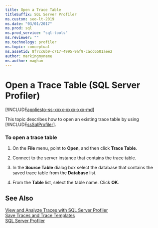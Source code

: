 ```yaml
---
title: Open a Trace Table
titleSuffix: SQL Server Profiler
ms.custom: seo-lt-2019
ms.date: "03/01/2017"
ms.prod: sql
ms.prod_service: "sql-tools"
ms.reviewer: ""
ms.technology: profiler
ms.topic: conceptual
ms.assetid: 8f7cc6b9-c717-4995-9af9-cacc6501aee2
author: markingmyname
ms.author: maghan
---
```


# Open a Trace Table (SQL Server Profiler)

[!INCLUDE[appliesto-ss-xxxx-xxxx-xxx-md](../../includes/appliesto-ss-xxxx-xxxx-xxx-md.md)]

This topic describes how to open an existing trace table by using [!INCLUDE[ssSqlProfiler](../../includes/sssqlprofiler-md.md)].  
  
### To open a trace table  
  
1.  On the **File** menu, point to **Open**, and then click **Trace Table**.  
  
2.  Connect to the server instance that contains the trace table.  
  
3.  In the **Source Table** dialog box select the database that contains the saved trace table from the **Database** list.  
  
4.  From the **Table** list, select the table name. Click **OK**.  
  
## See Also  
 [View and Analyze Traces with SQL Server Profiler](../../tools/sql-server-profiler/view-and-analyze-traces-with-sql-server-profiler.md)   
 [Save Traces and Trace Templates](../../tools/sql-server-profiler/save-traces-and-trace-templates.md)   
 [SQL Server Profiler](../../tools/sql-server-profiler/sql-server-profiler.md)  
  
  
